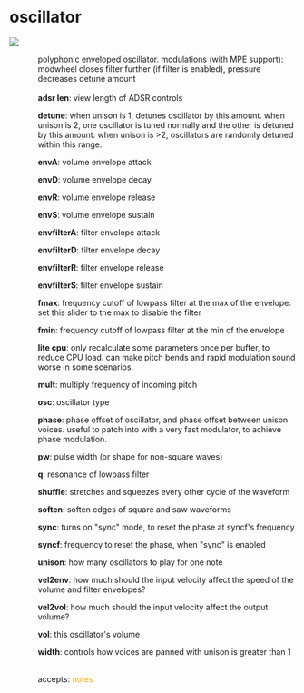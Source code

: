 
<a name=oscillator></a><br>
# <b>oscillator</b>
<img src="../images/oscillator.png"><br>
<div style="display:inline-block;margin-left:50px;">
polyphonic enveloped oscillator. modulations (with MPE support): modwheel closes filter further (if filter is enabled), pressure decreases detune amount<br/><br/>
<b>adsr len</b>: view length of ADSR controls<br>

<b>detune</b>: when unison is 1, detunes oscillator by this amount. when unison is 2, one oscillator is tuned normally and the other is detuned by this amount. when unison is >2, oscillators are randomly detuned within this range.<br>

<b>envA</b>: volume envelope attack<br>

<b>envD</b>: volume envelope decay<br>

<b>envR</b>: volume envelope release<br>

<b>envS</b>: volume envelope sustain<br>

<b>envfilterA</b>: filter envelope attack<br>

<b>envfilterD</b>: filter envelope decay<br>

<b>envfilterR</b>: filter envelope release<br>

<b>envfilterS</b>: filter envelope sustain<br>

<b>fmax</b>: frequency cutoff of lowpass filter at the max of the envelope. set this slider to the max to disable the filter<br>

<b>fmin</b>: frequency cutoff of lowpass filter at the min of the envelope<br>

<b>lite cpu</b>: only recalculate some parameters once per buffer, to reduce CPU load. can make pitch bends and rapid modulation sound worse in some scenarios.<br>

<b>mult</b>: multiply frequency of incoming pitch<br>

<b>osc</b>: oscillator type<br>

<b>phase</b>: phase offset of oscillator, and phase offset between unison voices. useful to patch into with a very fast modulator, to achieve phase modulation.<br>

<b>pw</b>: pulse width (or shape for non-square waves)<br>

<b>q</b>: resonance of lowpass filter<br>

<b>shuffle</b>: stretches and squeezes every other cycle of the waveform<br>

<b>soften</b>: soften edges of square and saw waveforms<br>

<b>sync</b>: turns on "sync" mode, to reset the phase at syncf's frequency<br>

<b>syncf</b>: frequency to reset the phase, when "sync" is enabled<br>

<b>unison</b>: how many oscillators to play for one note<br>

<b>vel2env</b>: how much should the input velocity affect the speed of the volume and filter envelopes?<br>

<b>vel2vol</b>: how much should the input velocity affect the output volume?<br>

<b>vol</b>: this oscillator's volume<br>

<b>width</b>: controls how voices are panned with unison is greater than 1<br>

<br>accepts: <font color=orange>notes</font> <br></div>
